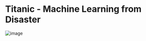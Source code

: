 # Titanic - Machine Learning from Disaster

![image](https://github.com/weiso131/sklearn_practice/assets/131360912/0465bd5f-3dd6-42de-b7fc-e1af33de3df6)
